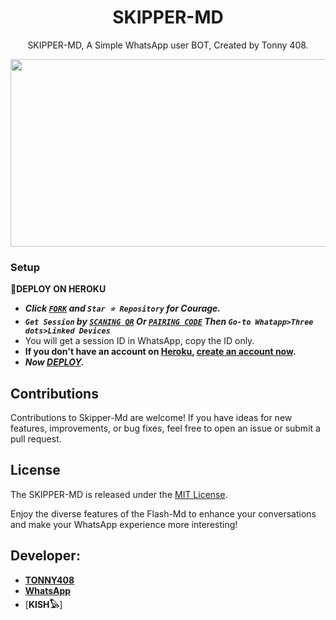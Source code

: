  <h1 align="center"> SKIPPER-MD </h1>
<p align="center"> SKIPPER-MD, A Simple WhatsApp user BOT, Created by Tonny 408.
</p>



<img src="https://telegra.ph/file/a631aa36f6d9dfbe722e8.jpg" width="700" height="300"/>



### Setup

**📌DEPLOY ON HEROKU**
   - ***Click [`FORK`](https://github.com/Tonny408/Skipper-Md/fork) and `Star ⭐ Repository` for Courage.***
   - ***`Get Session` by [`SCANING QR`](https://legacy-md.onrender.com) Or [`PAIRING CODE`](https://replit.com/@franceking1/Flash-Md-Pairing-1?v=1) Then `Go-to Whatapp>Three dots>Linked Devices`***
   - You will get a session ID in WhatsApp, copy the ID only.
   - **If you don't have an account on [Heroku](https://signup.heroku.com/), [create an account now](https://signup.heroku.com/).**
   - ***Now [DEPLOY](https://dashboard.heroku.com/new?template=https://github.com/Tonny408/Skipper-Md).***


## Contributions

Contributions to Skipper-Md are welcome! If you have ideas for new features, improvements, or bug fixes, feel free to open an issue or submit a pull request.

## License

The SKIPPER-MD is released under the [MIT License](https://opensource.org/licenses/MIT).

Enjoy the diverse features of the Flash-Md  to enhance your conversations and make your WhatsApp experience more interesting!

## Developer:

- [**TONNY408**](https://instagram.com/homabayian)
- [**WhatsApp**](https://wa.me/254798780465)
- [**KISH𓅃**]

